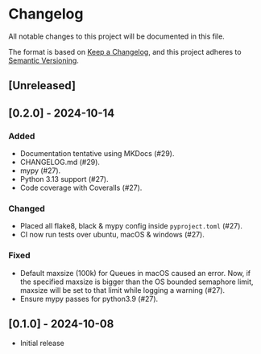 # Changelog

All notable changes to this project will be documented in this file.

The format is based on [Keep a Changelog](https://keepachangelog.com/en/1.1.0/),
and this project adheres to [Semantic Versioning](https://semver.org/spec/v2.0.0.html).

## [Unreleased]

## [0.2.0] - 2024-10-14

### Added

- Documentation tentative using MKDocs (#29).
- CHANGELOG.md (#29).
- mypy (#27).
- Python 3.13 support (#27).
- Code coverage with Coveralls (#27).

### Changed

- Placed all flake8, black & mypy config inside `pyproject.toml` (#27).
- CI now run tests over ubuntu, macOS & windows (#27).

### Fixed

- Default maxsize (100k) for Queues in macOS caused an error. Now, if the specified maxsize is
  bigger than the OS bounded semaphore limit, maxsize will be set to that limit while logging a
  warning (#27).
- Ensure mypy passes for python3.9 (#27).

## [0.1.0] - 2024-10-08

- Initial release
